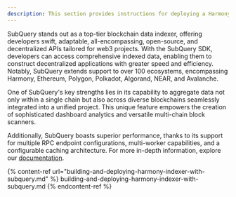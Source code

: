 ```yaml
---
description: This section provides instructions for deploying a Harmony indexer using SubQuery
---
```


SubQuery stands out as a top-tier blockchain data indexer, offering developers swift, adaptable, all-encompassing, open-source, and decentralized APIs tailored for web3 projects. With the SubQuery SDK, developers can access comprehensive indexed data, enabling them to construct decentralized applications with greater speed and efficiency. Notably, SubQuery extends support to over 100 ecosystems, encompassing Harmony, Ethereum, Polygon, Polkadot, Algorand, NEAR, and Avalanche.

One of SubQuery's key strengths lies in its capability to aggregate data not only within a single chain but also across diverse blockchains seamlessly integrated into a unified project. This unique feature empowers the creation of sophisticated dashboard analytics and versatile multi-chain block scanners.

Additionally, SubQuery boasts superior performance, thanks to its support for multiple RPC endpoint configurations, multi-worker capabilities, and a configurable caching architecture. For more in-depth information, explore our [documentation](https://academy.subquery.network/).

{% content-ref url="building-and-deploying-harmony-indexer-with-subquery.md" %} building-and-deploying-harmony-indexer-with-subquery.md {% endcontent-ref %}
